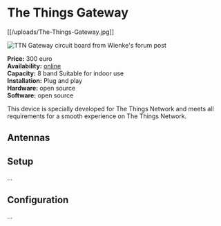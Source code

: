 # The Things Gateway

[[/uploads/The-Things-Gateway.jpg]]

![TTN Gateway circuit board from Wienke's forum post](https://www.thethingsnetwork.org/forum/uploads/default/original/2X/8/86ab756ed096564e838ec4808e73d55eaff1c531.jpg)

**Price:** 300 euro  
**Availability:** [online](http://shop.thethingsnetwork.com/)  
**Capacity:** 8 band
Suitable for indoor use  
**Installation:** Plug and play  
**Hardware:** open source  
**Software:** open source  

This device is specially developed for The Things Network and meets all requirements for a smooth experience on The Things Network.

## Antennas

## Setup

...

## Configuration

...
